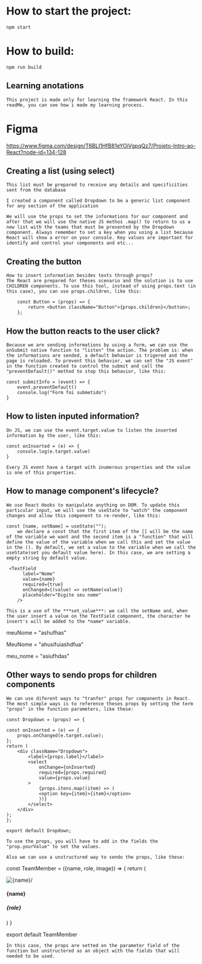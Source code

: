 # How to start the project:
    npm start
# How to build:
    npm run build

## Learning anotations

    This project is made only for learning the framework React. In this readMe, you can see how i made my learning process.

<!-- ------------------------------------------------- -->

# Figma 

https://www.figma.com/design/T6BLI1HfB81eYOiVgpqQz7/Projeto-Intro-ao-React?node-id=134-128

## Creating a list (using select)

    This list must be prepared to receive any details and specificities sent from the database
 
    I created a component called Dropdown to be a generic list component for any section of the application 

    We will use the props to set the informations for our component and after that we will use the native JS methos .map() to return to us a new list with the teams that must be presented by the Dropdown component. Always remember to set a key when you using a list because React will show a error on your console. Key values are important for identify and control your components and etc...

## Creating the button

    How to insert information besides texts through props?
    The React are prepared for theses scenario and the solution is to use CHILDREN components. To use this tool, instead of using props.text (in this case), you can use props.children, like this:
    
        const Button = (props) => {
            return <button className="Button">{props.children}</button>;
        };

## How the button reacts to the user click?

    Because we are sending informations by using a form, we can use the onSubmit native function to "listen" the action. The problem is: when  the informations are sended, a default behavior is trigered and the page is reloaded. To prevent this behavior, we can set the "JS event" in the function created to control the submit and call the "preventDefault()" method to stop this behavior, like this:

    const submitInfo = (event) => {
        event.preventDefault()
        console.log("Form foi submetido")
    }

## How to listen inputed information?

    On JS, we can use the event.target.value to listen the inserted information by the user, like this:

    const onInserted = (e) => {
        console.log(e.target.value)
    } 

    Every JS event have a target with inumerous properties and the value is one of this properties.

## How to manage component's lifecycle?

    We use React Hooks to manipulate anything on DOM. To update this particular input, we will use the useState to "watch" the component changes and allow this component to re-render, like this:

    const [name, setName] = useState("");
        we declare a const that the first item of the [] will be the name of the variable we want and the second item is a "function" that will define the value of the variable when we call this and set the value in the (). By default, we set a value to the variable when we call the useState(set you default value here). In this case, we are setting a empty string by default value.

     <TextField
          label="Nome"
          value={name}
          required={true}
          onChanged={(value) => setName(value)}
          placeholder="Digite seu nome"
        />

    This is a use of the ***set_value***: we call the setName and, when the user insert a value on the TextField component, the character he insert's will be added to the *name* variable.



meuNome = "ashufhas"

MeuNome = "ahusifuiashdfua"

meu_nome = "asiufhdas"

## Other ways to sendo props for children components

    We can use diferent ways to "tranfer" props for components in React. The most simple ways is to reference theses props by setting the term "props" in the function parameters, like these:

    const Dropdown = (props) => {
    
    const onInserted = (e) => {
        props.onChanged(e.target.value);
    };
    return (
        <div className="Dropdown">
            <label>{props.label}</label>
            <select
                onChange={onInserted}
                required={props.required}
                value={props.value}
            >
                {props.itens.map((item) => (
                <option key={item}>{item}</option>
                ))}
            </select>
        </div>
    );
    };

    export default Dropdown;
    
    To use the props, you will have to add in the fields the "prop.yourValue" to set the values. 

    Also we can use a unstructured way to sendo the props, like these:

const TeamMember = ({name, role, image}) => {
    return  (
        <div className='teamMember'>
            <div children='header'>
                <img src={image} alt={name}/>
            </div>
            <div className='footer'>
                <h4>{name}</h4>
                <h5>{role}</h5>
            </div>
        </div>
    )
}

export default TeamMember

    In this case, the props are setted on the parameter field of the function but unstructered as an object with the fields that will needed to be used.